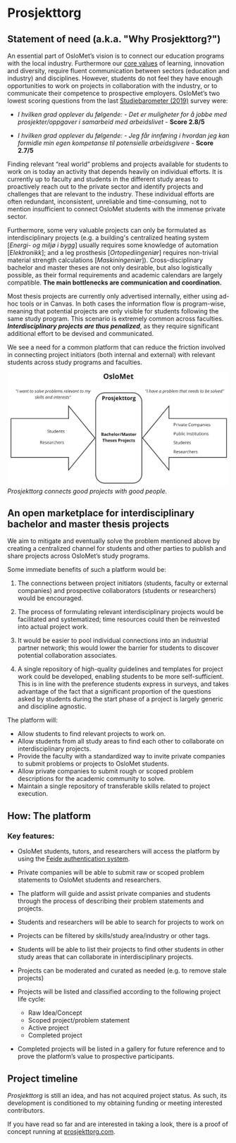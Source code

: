 # Prosjekttorg

## Statement of need (a.k.a. "Why Prosjekttorg?")

An essential part of OsloMet’s vision is to connect our education programs with the local industry. Furthermore our [core values](https://www.oslomet.no/en/about/strategy-vision) of learning, innovation and diversity, require fluent communication between sectors (education and industry) and disciplines. However, students do not feel they have enough opportunities to work on projects in collaboration with the industry, or to communicate their competence to prospective employers. OsloMet’s two lowest scoring questions from the last [Studiebarometer (2019)](https://www.hioa.no/content/download/149923/4156877/file/Studiebarometeret%25202019%2520-%2520Institusjonsrapport.pdf) survey were:

* *I hvilken grad opplever du følgende: - Det er muligheter for å jobbe med prosjekter/oppgaver i samarbeid med arbeidslivet* - **Score 2.8/5**

* *I hvilken grad opplever du følgende: - Jeg får innføring i hvordan jeg kan formidle min egen kompetanse til potensielle arbeidsgivere* - **Score 2.7/5**

Finding relevant “real world” problems and projects available for students to work on is today an activity that depends heavily on individual efforts. It is currently up to faculty and students in the different study areas to proactively reach out to the private sector and identify projects and challenges that are relevant to the industry. These individual efforts are often redundant, inconsistent, unreliable and time-consuming, not to mention insufficient to connect OsloMet students with the immense private sector.

Furthermore, some very valuable projects can only be formulated as interdisciplinary projects (e.g. a building's centralized heating system [*Energi- og miljø i bygg*] usually requires some knowledge of automation [*Elektronikk*]; and a leg prosthesis [*Ortopediingeniør*] requires non-trivial material strength calculations [*Maskiningeniør*]). Cross-disciplinary bachelor and master theses are not only desirable, but also logistically possible, as their formal requirements and academic calendars are largely compatible. **The main bottlenecks are communication and coordination.**

Most thesis projects are currently only advertised internally, either using ad-hoc tools or in Canvas. In both cases the information flow is program-wise, meaning that potential projects are only visible for students following the same study program. This scenario is extremely common across faculties. ***Interdisciplinary projects are thus penalized***, as they require significant additional effort to be devised and communicated.

We see a need for a common platform that can reduce the friction involved in connecting project initiators (both internal and external) with relevant students across study programs and faculties.

![*Prosjekttorg* idea](./static/images/prosjekttorg_explanation.png "Prosjekttorg explained")*Prosjekttorg connects good projects with good people.*

## An open marketplace for interdisciplinary bachelor and master thesis projects

We aim to mitigate and eventually solve the problem mentioned above by creating a centralized channel for students and other parties to publish and share projects across OsloMet’s study programs.

Some immediate benefits of such a platform would be:
1. The connections between project initiators (students, faculty or external companies) and prospective collaborators (students or researchers) would be encouraged.

2. The process of formulating relevant interdisciplinary projects would be facilitated and systematized; time resources could then be reinvested into actual project work.

3. It would be easier to pool individual connections into an industrial partner network; this would lower the barrier for students to discover potential collaboration associates.

4. A single repository of high-quality guidelines and templates for project work could be developed, enabling students to be more self-sufficient.  
This is in line with the preference students express in surveys, and takes advantage of the fact that a significant proportion of the questions asked by students during the start phase of a project is largely generic and discipline agnostic.  

The platform will:
* Allow students to find relevant projects to work on.
* Allow students from all study areas to find each other to collaborate on interdisciplinary projects.
* Provide the faculty with a standardized way to invite private companies to submit problems or projects to OsloMet students.
* Allow private companies to submit rough or scoped problem descriptions for the academic community to solve.
* Maintain a single repository of transferable skills related to project execution.

## How: The platform

### Key features:

* OsloMet students, tutors, and researchers will access the platform by using the [Feide authentication system](https://www.feide.no/bruksvilkaar-tjenesteleverand%C3%B8rer-i-Feide).
* Private companies will be able to submit raw or scoped problem statements to OsloMet students and researchers.
* The platform will guide and assist private companies and students through the process of describing their problem statements and projects.
* Students and researchers will be able to search for projects to work on
* Projects can be filtered by skills/study area/industry or other tags.
* Students will be able to list their projects to find other students in other study areas that can collaborate in interdisciplinary projects.
* Projects can be moderated and curated as needed (e.g. to remove stale projects)
* Projects will be listed and classified according to the following project life cycle:
  * Raw Idea/Concept
  * Scoped project/problem statement
  * Active project
  * Completed project

* Completed projects will be listed in a gallery for future reference and to prove the platform’s value to prospective participants.

## Project timeline
*Prosjekttorg* is still an idea, and has not acquired project status. As such, its development is conditioned to my obtaining funding or meeting interested contributors.

If you have read so far and are interested in taking a look, there is a proof of concept running at [prosjekttorg.com](https://www.prosjekttorg.com).